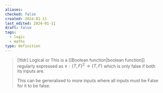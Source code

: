 ```yaml
---
aliases: 
checked: false
created: 2024-01-11
last_edited: 2024-01-11
draft: false
tags:
  - logic
  - maths
type: definition
---
```

>[!tldr] Logical or
>This is a [[Boolean function|boolean function]] regularly expressed as $\lor: \{T, F\}^2 \rightarrow \{T, F\}$ which is only false if both its inputs are. 
>
>This can be generalised to more inputs where all inputs must be False for it to be false.


